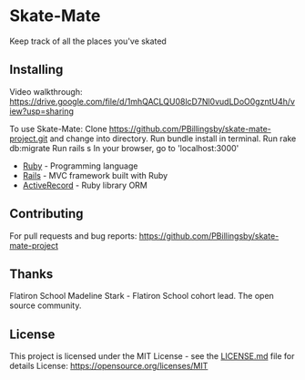 # Skate-Mate

Keep track of all the places you've skated

## Installing

Video walkthrough: https://drive.google.com/file/d/1mhQACLQU08lcD7Nl0vudLDoO0gzntU4h/view?usp=sharing 

To use Skate-Mate:
Clone https://github.com/PBillingsby/skate-mate-project.git and change into directory.
Run bundle install in terminal.
Run rake db:migrate
Run rails s
In your browser, go to 'localhost:3000'

* [Ruby](https://www.ruby-lang.org/en/) - Programming language
* [Rails](https://rubyonrails.org/) - MVC framework built with Ruby
* [ActiveRecord](https://github.com/rails/rails/tree/master/activerecord) - Ruby library ORM

## Contributing
  For pull requests and bug reports: https://github.com/PBillingsby/skate-mate-project

## Thanks
Flatiron School
Madeline Stark - Flatiron School cohort lead.
The open source community.

## License

This project is licensed under the MIT License - see the [LICENSE.md](LICENSE.md) file for details
License: https://opensource.org/licenses/MIT
